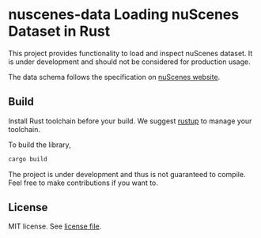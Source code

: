 # nuscenes-data Loading nuScenes Dataset in Rust

This project provides functionality to load and inspect nuScenes dataset. It is under development and should not be considered for production usage.

The data schema follows the specification on [nuScenes website](https://www.nuscenes.org/data-format).

## Build

Install Rust toolchain before your build. We suggest [rustup](https://rustup.rs/) to manage your toolchain.

To build the library,

```sh
cargo build
```

The project is under development and thus is not guaranteed to compile. Feel free to make contributions if you want to.


## License

MIT license. See [license file](LICENSE).
